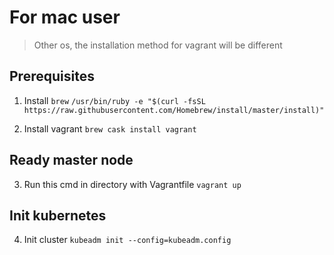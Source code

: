 # For mac user
> Other os, the installation method for vagrant will be different

## Prerequisites
1. Install `brew`
`/usr/bin/ruby -e "$(curl -fsSL https://raw.githubusercontent.com/Homebrew/install/master/install)"`

2. Install vagrant
`brew cask install vagrant`

## Ready master node
3. Run this cmd in directory with Vagrantfile
`vagrant up`

## Init kubernetes
4. Init cluster
`kubeadm init --config=kubeadm.config`





